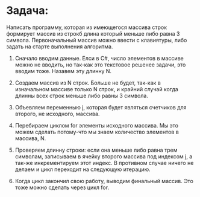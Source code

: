 # Задача:

Написать программу, которая из имеющегося массива строк формирует массив из строкб длина который
меньше либо равна 3 символа. Первоначальный массив можно ввести с клавиятуры, либо задать на старте
выполнения алгоритма. 

1. Сначало вводим данные. Елси в C#, число элементов в массиве можно не вводить, но так-как это
текстовое решенее задачи, это вводим тоже. Назавем эту длинну N.

2. Создаем массив из N строк. Больше не будет, так-как в изначальном массиве только N строк,
и крайний случай когда длинны всех строк меньше либо равны 3 символа.

3. Объевляем переменныю j, которая будет являться счетчиков для второго, не исходного, массива.

4. Перебираем циклом for элементы исходного массива. Мы это можем сделать потому-что мы знаем количество элементов в массива, N.

5. Проверяем длинну строки: если она меньше либо равна трем символам, записываем в ячейку второго массива под индексом j, а так-же инкрементируем этот индекс. В противном случае ничего не делаем и цикл переходит на следующую итерацию.

6. Когда цикл закончил свою работу, выводим финальный массив. Это тоже можно сделать через цикл for.